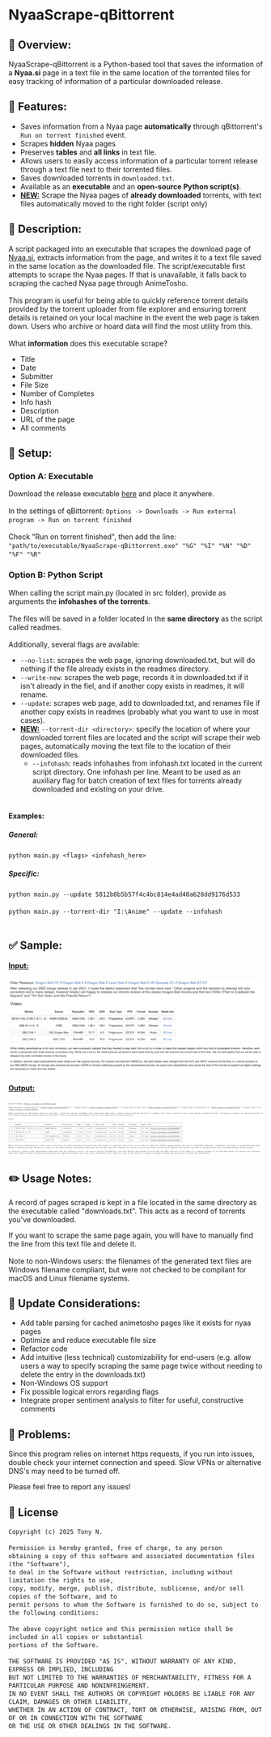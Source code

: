 # NyaaScrape-qBittorrent
<!--********************************-->

## :pushpin: Overview:
NyaaScrape-qBittorrent is a Python-based tool that saves the information of a **Nyaa.si** page in a text file in the same location of the torrented files for easy tracking of information of a particular downloaded release.

## :rocket: Features:
- Saves information from a Nyaa page **automatically** through qBittorrent's `Run on torrent finished` event.
- Scrapes **hidden** Nyaa pages
- Preserves **tables** and **all links** in text file.
- Allows users to easily access information of a particular torrent release through a text file next to their torrented files.
- Saves downloaded torrents in `downloaded.txt`.
- Available as an **executable** and an **open-source Python script(s)**.
- <ins>**NEW:**</ins> Scrape the Nyaa pages of **already downloaded** torrents, with text files automatically moved to the right folder (script only)

## :book: Description:
A script packaged into an executable that scrapes the download page of [Nyaa.si](https://nyaa.si/), extracts information from the page, and writes it to a text file saved in the same location as the downloaded file. The script/executable first attempts to scrape the Nyaa pages. If that is unavailable, it falls back to scraping the cached Nyaa page through AnimeTosho. 
<BR><BR>
This program is useful for being able to quickly reference torrent details provided by the torrent uploader from file explorer and ensuring torrent details is retained on your local machine in the event the web page is taken down. Users who archive or hoard data will find the most utility from this.
<BR><BR>
What **information** does this executable scrape?
- Title
- Date
- Submitter
- File Size
- Number of Completes
- Info hash
- Description
- URL of the page
- All comments

## :wrench: Setup:
### Option A: Executable
Download the release executable [here](https://github.com/tony-vn/NyaaScrape-qBittorrent/releases) and place it anywhere.
<BR><BR>
In the settings of qBittorrent: `Options -> Downloads -> Run external program -> Run on torrent finished`
<BR><BR>
Check "Run on torrent finished", then add the line: `"path/to/executable/NyaaScrape-qBittorrent.exe" "%G" "%I" "%N" "%D" "%F" "%R"`
### Option B: Python Script
When calling the script main.py (located in src folder), provide as arguments the **infohashes of the torrents**.
<BR><BR>
The files will be saved in a folder located in the **same directory** as the script called readmes.
<BR><BR>
Additionally, several flags are available:
- `--no-list`: scrapes the web page, ignoring downloaded.txt, but will do nothing if the file already exists in the readmes directory.
- `--write-new`: scrapes the web page, records it in downloaded.txt if it isn't already in the fiel, and if another copy exists in readmes, it will rename.
- `--update`: scrapes web page, add to downloaded.txt, and renames file if another copy exists in readmes (probably what you want to use in most cases).
- <ins>**NEW:**</ins> `--torrent-dir <directory>`: specify the location of where your downloaded torrent files are located and the script will scrape their web pages, automatically moving the text file to the location of their downloaded files.
  - `--infohash`: reads infohashes from infohash.txt located in the current script directory. One infohash per line. Meant to be used as an auxiliary flag for batch creation of text files for torrents already downloaded and existing on your drive.
<BR><BR>
#### Examples:
##### General:
`python main.py <flags> <infohash_here>`
##### Specific:
`python main.py --update 5812b0b5b57f4c4bc814e4ad40a628dd9176d533`<BR><BR>
`python main.py --torrent-dir "I:\Anime" --update --infohash`
<BR><BR>

## :white_check_mark: Sample:
  #### <ins>Input:</ins>
<kbd>![InputHTMLPage](imgs/nyaa_table2.png)</kbd>
  #### <ins>Output:</ins>
<kbd>![OutputText](imgs/nyaaa_tabletext2.png)</kbd>

## :pencil2: Usage Notes:
A record of pages scraped is kept in a file located in the same directory as the executable called "downloads.txt". This acts as a record of torrents you've downloaded. <BR>

If you want to scrape the same page again, you will have to manually find the line from this text file and delete it.
<BR><BR>
Note to non-Windows users: the filenames of the generated text files are Windows filename compliant, but were not checked to be compliant for macOS and Linux filename systems.

## :memo: Update Considerations:
- Add table parsing for cached animetosho pages like it exists for nyaa pages
- Optimize and reduce executable file size
- Refactor code
- Add intuitive (less technical) customizability for end-users (e.g. allow users a way to specify scraping the same page twice without needing to delete the entry in the downloads.txt)
- Non-Windows OS support
- Fix possible logical errors regarding flags
- Integrate proper sentiment analysis to filter for useful, constructive comments

## :triangular_flag_on_post: Problems:
Since this program relies on internet https requests, if you run into issues, double check your internet connection and speed. Slow VPNs or alternative DNS's may need to be turned off.

Please feel free to report any issues!

## :page_with_curl: License
```
Copyright (c) 2025 Tony N.

Permission is hereby granted, free of charge, to any person
obtaining a copy of this software and associated documentation files (the "Software"),
to deal in the Software without restriction, including without limitation the rights to use,
copy, modify, merge, publish, distribute, sublicense, and/or sell copies of the Software, and to
permit persons to whom the Software is furnished to do so, subject to the following conditions:

The above copyright notice and this permission notice shall be included in all copies or substantial
portions of the Software.

THE SOFTWARE IS PROVIDED "AS IS", WITHOUT WARRANTY OF ANY KIND, EXPRESS OR IMPLIED, INCLUDING
BUT NOT LIMITED TO THE WARRANTIES OF MERCHANTABILITY, FITNESS FOR A PARTICULAR PURPOSE AND NONINFRINGEMENT.
IN NO EVENT SHALL THE AUTHORS OR COPYRIGHT HOLDERS BE LIABLE FOR ANY CLAIM, DAMAGES OR OTHER LIABILITY,
WHETHER IN AN ACTION OF CONTRACT, TORT OR OTHERWISE, ARISING FROM, OUT OF OR IN CONNECTION WITH THE SOFTWARE
OR THE USE OR OTHER DEALINGS IN THE SOFTWARE.
```
